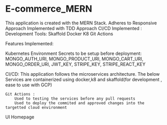 # E-commerce_MERN
  
  This application is created with the MERN Stack.
    Adheres to Responsive Approach
    Implemented with TDD Approach
    CI/CD Implemented : 
        Development Tools:
            Skaffold 
            Docker
            K8
            Git Actions

  Features Implemented:
    
  Kubernetes Environment Secrets to be setup before deployment:
    MONGO_AUTH_URI, 
    MONGO_PRODUCT_URI, 
    MONGO_CART_URI, 
    MONGO_ORDER_URI, 
    JWT_KEY, 
    STRIPE_KEY, 
    STRIPE_REACT_KEY
  
  
  CI/CD:
    This application follows the microservices architecture.
    The below Services are containerized using docker,k8 and skaffold(for development , ease to use with GCP)

    Git Actions :
        Used to testing the services before any pull requests
        Used to deploy the commited and approved changes into the targetted cloud environment
        
   
 UI Homepage
